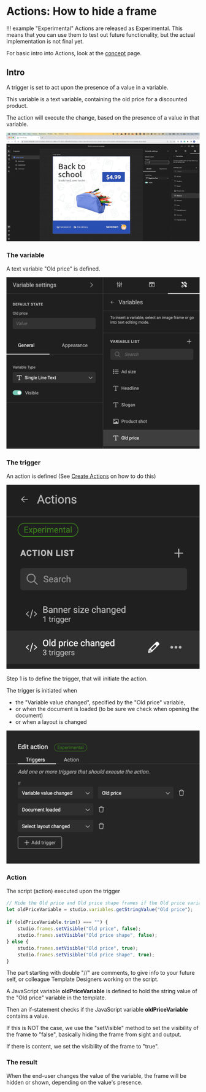# Actions: How to hide a frame

!!! example "Experimental"
    Actions are released as Experimental.
    This means that you can use them to test out future functionality, but the actual implementation is not final yet.

For basic intro into Actions, look at the [concept](/GraFx-Studio/concepts/actions/) page.

## Intro

A trigger is set to act upon the presence of a value in a variable.

This variable is a text variable, containing the old price for a discounted product.

The action will execute the change, based on the presence of a value in that variable.

![Movie](demo.gif)

### The variable

A text variable "Old price" is defined.

![screenshot](variable.png)

### The trigger

An action is defined (See [Create Actions](/GraFx-Studio/guides/actions/create/) on how to do this)

![screenshot](action-definition.png)

Step 1 is to define the trigger, that will initiate the action.

The trigger is initiated when

- the "Variable value changed", specified by the "Old price" variable, 
- or when the document is loaded (to be sure we check when opening the document)
- or when a layout is changed

![screenshot](action-triggers.png)

### Action

The script (action) executed upon the trigger

``` js
// Hide the Old price and Old price shape frames if the Old price variable doesn't contain a value, show them if it has a value
let oldPriceVariable = studio.variables.getStringValue("Old price");

if (oldPriceVariable.trim() === "") {
    studio.frames.setVisible("Old price", false);
    studio.frames.setVisible("Old price shape", false);
} else {
    studio.frames.setVisible("Old price", true);
    studio.frames.setVisible("Old price shape", true);
}
```

The part starting with double "//" are comments, to give info to your future self, or colleague Template Designers working on the script.

A JavaScript variable **oldPriceVariable** is defined to hold the string value of the "Old price" variable in the template.

Then an if-statement checks if the JavaScript variable **oldPriceVariable** contains a value.

If this is NOT the case, we use the "setVisible" method to set the visibility of the frame to "false", basically hiding the frame from sight and output.

If there is content, we set the visibility of the frame to "true".

### The result

When the end-user changes the value of the variable, the frame will be hidden or shown, depending on the value's presence.
